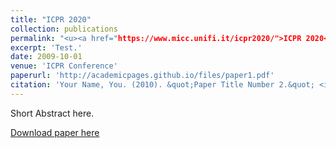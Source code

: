 ```yaml
---
title: "ICPR 2020"
collection: publications
permalink: "<u><a href="https://www.micc.unifi.it/icpr2020/">ICPR 2020</a>,</u>"
excerpt: 'Test.'
date: 2009-10-01
venue: 'ICPR Conference'
paperurl: 'http://academicpages.github.io/files/paper1.pdf'
citation: 'Your Name, You. (2010). &quot;Paper Title Number 2.&quot; <i>Journal 1</i>. 1(2).'
---
```

Short Abstract here.

[Download paper here](http://academicpages.github.io/files/paper1.pdf)
